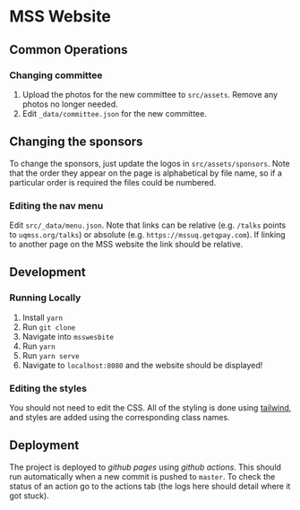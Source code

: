 # MSS Website

## Common Operations

### Changing committee

 1. Upload the photos for the new committee to `src/assets`. Remove any photos no longer needed.
 2. Edit `_data/committee.json` for the new committee.

## Changing the sponsors

To change the sponsors, just update the logos in `src/assets/sponsors`. Note that the order they appear on the page is alphabetical by file name, so if a particular order is required the files could be numbered.

### Editing the nav menu

Edit `src/_data/menu.json`. Note that links can be relative (e.g. `/talks` points to `uqmss.org/talks`) or absolute (e.g. `https://mssuq.getqpay.com`). If linking to another page on the MSS website the link should be relative.

## Development

### Running Locally

 1. Install `yarn`
 2. Run `git clone`
 3. Navigate into `msswesbite`
 4. Run `yarn`
 5. Run `yarn serve`
 6. Navigate to `localhost:8080` and the website should be displayed!


### Editing the styles

You should not need to edit the CSS. All of the styling is done using [tailwind](https://tailwindcss.com/docs), and styles are added using the corresponding class names.

<!-- TODO: more details around customising tailwind, example class names etc -->


## Deployment

The project is deployed to *github pages* using *github actions*. This should run automatically when a new commit is pushed to `master`. To check the status of an action go to the actions tab (the logs here should detail where it got stuck).
